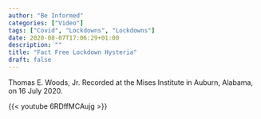 ```yaml
---
author: "Be Informed"
categories: ["Video"]
tags: ["Covid", "Lockdowns", "Lockdowns"]
date: 2020-08-07T17:06:29+01:00
description: ""
title: "Fact Free Lockdown Hysteria"
draft: false
---
```


Thomas E. Woods, Jr.
Recorded at the Mises Institute in Auburn, Alabama, on 16 July 2020.

{{< youtube 6RDffMCAujg >}}